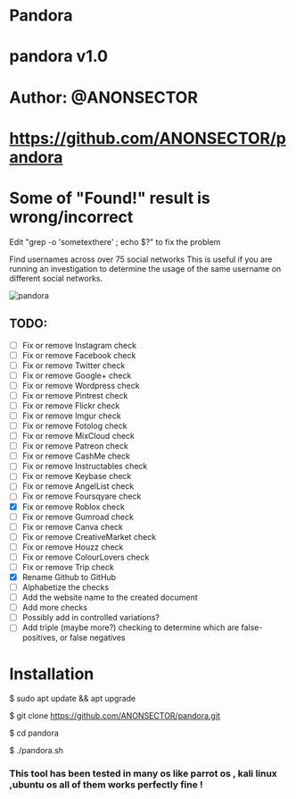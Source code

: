 # Pandora

# pandora v1.0
# Author: @ANONSECTOR 
# https://github.com/ANONSECTOR/pandora

# Some of "Found!" result is wrong/incorrect
Edit "grep -o 'sometexthere' ; echo $?" to fix the problem

Find usernames across over 75 social networks
This is useful if you are running an investigation to determine the usage of the same username on different social networks.

![pandora](./pandora.png)

## TODO:

  - [ ] Fix or remove Instagram check
  - [ ] Fix or remove Facebook check
  - [ ] Fix or remove Twitter check
  - [ ] Fix or remove Google+ check
  - [ ] Fix or remove Wordpress check
  - [ ] Fix or remove Pintrest check
  - [ ] Fix or remove Flickr check
  - [ ] Fix or remove Imgur check
  - [ ] Fix or remove Fotolog check
  - [ ] Fix or remove MixCloud check
  - [ ] Fix or remove Patreon check
  - [ ] Fix or remove CashMe check
  - [ ] Fix or remove Instructables check
  - [ ] Fix or remove Keybase check
  - [ ] Fix or remove AngelList check
  - [ ] Fix or remove Foursqyare check
  - [x] Fix or remove Roblox check
  - [ ] Fix or remove Gumroad check
  - [ ] Fix or remove Canva check
  - [ ] Fix or remove CreativeMarket check
  - [ ] Fix or remove Houzz check
  - [ ] Fix or remove ColourLovers check
  - [ ] Fix or remove Trip check
- [x] Rename Github to GitHub
- [ ] Alphabetize the checks
- [ ] Add the website name to the created document
- [ ] Add more checks
- [ ] Possibly add in controlled variations?
- [ ] Add triple (maybe more?) checking to determine which are false-positives, or false negatives
# Installation 

$ sudo apt update && apt upgrade

$ git clone https://github.com/ANONSECTOR/pandora.git

$ cd pandora

$ ./pandora.sh

### This tool has been tested in many os like parrot os , kali linux ,ubuntu os all of them works perfectly fine  !
